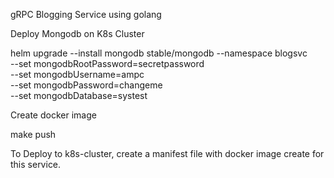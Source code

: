 gRPC Blogging Service using golang

Deploy Mongodb on K8s Cluster

helm upgrade --install mongodb stable/mongodb --namespace blogsvc \
--set mongodbRootPassword=secretpassword \
--set mongodbUsername=ampc \
--set mongodbPassword=changeme \
--set mongodbDatabase=systest

Create docker image

make push 

To Deploy to k8s-cluster, create a manifest file with docker image create for this service.
